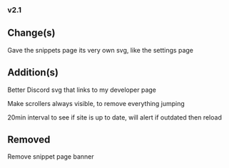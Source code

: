 ### v2.1
## Change(s)
Gave the snippets page its very own svg, like the settings page
## Addition(s)
Better Discord svg that links to my developer page

Make scrollers always visible, to remove everything jumping

20min interval to see if site is up to date, will alert if outdated then reload
## Removed
Remove snippet page banner
